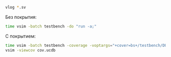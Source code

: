 ```bash
vlog *.sv
```
Без покрытия:

```bash
time vsim -batch testbench -do "run -a;"
```

С покрытием:

```bash
time vsim -batch testbench -coverage -voptargs="+cover=bs+/testbench/DUT" -do "run -a;"
vsim -viewcov cov.ucdb
```